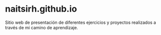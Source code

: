 # naitsirh.github.io

Sitio web de presentación de diferentes ejercicios y proyectos realizados a través de mi camino de aprendizaje.
